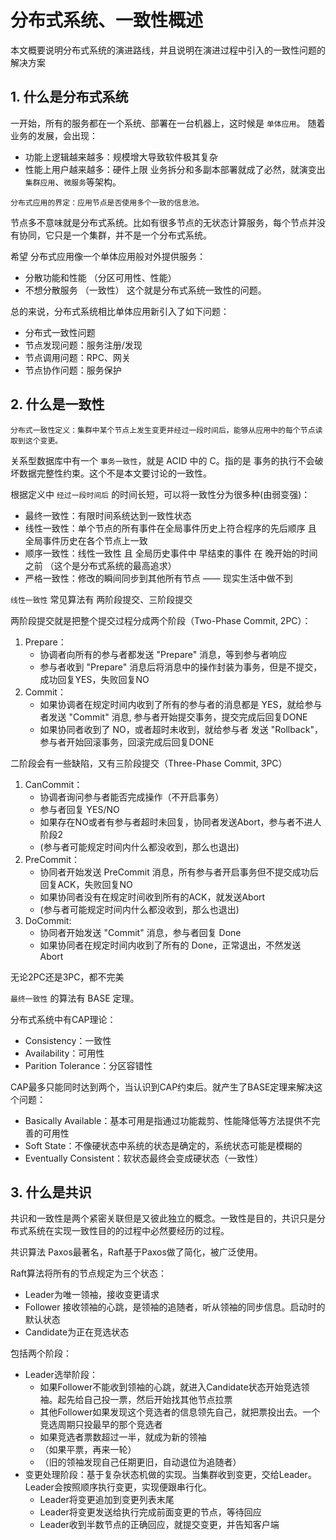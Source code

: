 # 分布式系统、一致性概述

本文概要说明分布式系统的演进路线，并且说明在演进过程中引入的一致性问题的解决方案

## 1. 什么是分布式系统
一开始，所有的服务都在一个系统、部署在一台机器上，这时候是 `单体应用`。
随着业务的发展，会出现：
- 功能上逻辑越来越多：规模增大导致软件极其复杂
- 性能上用户越来越多：硬件上限
业务拆分和多副本部署就成了必然，就演变出`集群应用`、`微服务`等架构。

```
分布式应用的界定：应用节点是否使用多个一致的信息池。
```

节点多不意味就是分布式系统。比如有很多节点的无状态计算服务，每个节点并没有协同，它只是一个集群，并不是一个分布式系统。

希望 分布式应用像一个单体应用般对外提供服务：
- 分散功能和性能 （分区可用性、性能）
- 不想分散服务 （一致性）
这个就是分布式系统一致性的问题。

总的来说，分布式系统相比单体应用新引入了如下问题：
- 分布式一致性问题
- 节点发现问题：服务注册/发现
- 节点调用问题：RPC、网关
- 节点协作问题：服务保护

## 2. 什么是一致性

```
分布式一致性定义：集群中某个节点上发生变更并经过一段时间后，能够从应用中的每个节点读取到这个变更。
```

关系型数据库中有一个 `事务一致性`，就是 ACID 中的 C。指的是 事务的执行不会破坏数据完整性约束。这个不是本文要讨论的一致性。

根据定义中 `经过一段时间后` 的时间长短，可以将一致性分为很多种(由弱变强)：
- 最终一致性：有限时间系统达到一致性状态
- 线性一致性：单个节点的所有事件在全局事件历史上符合程序的先后顺序 且 全局事件历史在各个节点上一致
- 顺序一致性：线性一致性 且 全局历史事件中 早结束的事件 在 晚开始的时间之前 （这个是分布式系统的最高追求）
- 严格一致性：修改的瞬间同步到其他所有节点 —— 现实生活中做不到


`线性一致性` 常见算法有 两阶段提交、三阶段提交

两阶段提交就是把整个提交过程分成两个阶段（Two-Phase Commit, 2PC）：
1. Prepare：
    - 协调者向所有的参与者都发送 "Prepare" 消息，等到参与者响应
    - 参与者收到 "Prepare" 消息后将消息中的操作封装为事务，但是不提交，成功回复YES，失败回复NO
2. Commit：
    - 如果协调者在规定时间内收到了所有的参与者的消息都是 YES，就给参与者发送 "Commit" 消息, 参与者开始提交事务，提交完成后回复DONE
    - 如果协同者收到了 NO，或者超时未收到，就给参与者 发送 "Rollback"，参与者开始回滚事务，回滚完成后回复DONE

二阶段会有一些缺陷，又有三阶段提交（Three-Phase Commit, 3PC）
1. CanCommit：
    - 协调者询问参与者能否完成操作（不开启事务）
    - 参与者回复 YES/NO
    - 如果存在NO或者有参与者超时未回复，协同者发送Abort，参与者不进人阶段2
    - (参与者可能规定时间内什么都没收到，那么也退出)
2. PreCommit：
    - 协同者开始发送 PreCommit 消息，所有参与者开启事务但不提交成功后回复ACK，失败回复NO
    - 如果协同者没有在规定时间收到所有的ACK，就发送Abort
    - (参与者可能规定时间内什么都没收到，那么也退出)
3. DoCommit:
    - 协同者开始发送 "Commit" 消息，参与者回复 Done
    - 如果协同者在规定时间内收到了所有的 Done，正常退出，不然发送 Abort

无论2PC还是3PC，都不完美


`最终一致性` 的算法有 BASE 定理。

分布式系统中有CAP理论：
- Consistency：一致性
- Availability：可用性
- Parition Tolerance：分区容错性

CAP最多只能同时达到两个，当认识到CAP约束后。就产生了BASE定理来解决这个问题：
- Basically Available：基本可用是指通过功能裁剪、性能降低等方法提供不完善的可用性
- Soft State：不像硬状态中系统的状态是确定的，系统状态可能是模糊的
- Eventually Consistent：软状态最终会变成硬状态（一致性）


## 3. 什么是共识

共识和一致性是两个紧密关联但是又彼此独立的概念。一致性是目的，共识只是分布式系统在实现一致性目的的过程中必然要经历的过程。

共识算法 Paxos最著名，Raft基于Paxos做了简化，被广泛使用。

Raft算法将所有的节点规定为三个状态：
- Leader为唯一领袖，接收变更请求
- Follower 接收领袖的心跳，是领袖的追随者，听从领袖的同步信息。启动时的默认状态
- Candidate为正在竞选状态

包括两个阶段：
- Leader选举阶段：
    - 如果Follower不能收到领袖的心跳，就进入Candidate状态开始竞选领袖。起先给自己投一票，然后开始找其他节点拉票
    - 其他Follower如果发现这个竞选者的信息领先自己，就把票投出去。一个竞选周期只投最早的那个竞选者
    - 如果竞选者票数超过一半，就成为新的领袖
    - （如果平票，再来一轮）
    - （旧的领袖发现自己任期更旧，自动退位为追随者）
- 变更处理阶段：基于复杂状态机做的实现。当集群收到变更，交给Leader。Leader会按照顺序执行变更，实现便跟串行化。
    - Leader将变更追加到变更列表末尾
    - Leader将变更发送给执行完成前面变更的节点，等待回应
    - Leader收到半数节点的正确回应，就提交变更，并告知客户端